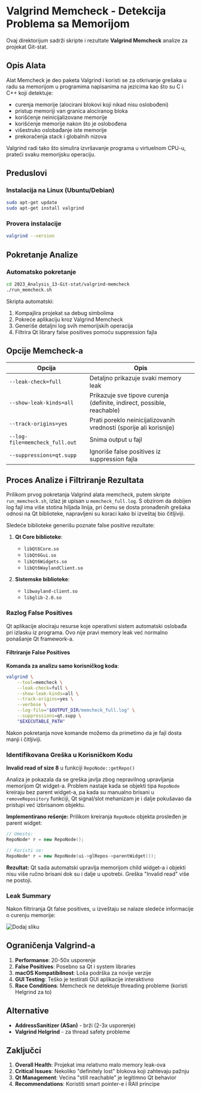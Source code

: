# Valgrind Memcheck - Detekcija Problema sa Memorijom

Ovaj direktorijum sadrži skripte i rezultate **Valgrind Memcheck** analize za projekat Git-stat.

## Opis Alata

Alat Memcheck je deo paketa Valgrind i koristi se za otkrivanje grešaka u radu sa memorijom u programima napisanima na jezicima kao što su C i C++ koji detektuje:

- curenja memorije (alocirani blokovi koji nikad nisu oslobođeni)
- pristup memoriji van granica alociranog bloka
- korišćenje neinicijalizovane memorije
- korišćenje memorije nakon što je oslobođena
- višestruko oslobađanje iste memorije
- prekoračenja stack i globalnih nizova

Valgrind radi tako što simulira izvršavanje programa u virtuelnom CPU-u, prateći svaku memorijsku operaciju.

## Preduslovi

### Instalacija na Linux (Ubuntu/Debian)
```bash
sudo apt-get update
sudo apt-get install valgrind
```

### Provera instalacije
```bash
valgrind --version
```

## Pokretanje Analize

### Automatsko pokretanje

```bash
cd 2023_Analysis_13-Git-stat/valgrind-memcheck
./run_memcheck.sh
```

Skripta automatski:

1. Kompajlira projekat sa debug simbolima
2. Pokreće aplikaciju kroz Valgrind Memcheck
3. Generiše detaljni log svih memorijskih operacija
4. Filtrira Qt library false positives pomoću suppression fajla

## Opcije Memcheck-a

| Opcija                         | Opis                                                                   |
| ------------------------------ | ---------------------------------------------------------------------- |
| `--leak-check=full`            | Detaljno prikazuje svaki memory leak                                   |
| `--show-leak-kinds=all`        | Prikazuje sve tipove curenja (definite, indirect, possible, reachable) |
| `--track-origins=yes`          | Prati poreklo neinicijalizovanih vrednosti (sporije ali korisnije)     |
| `--log-file=memcheck_full.out` | Snima output u fajl                                                    |
| `--suppressions=qt.supp`       | Ignoriše false positives iz suppression fajla                          |

## Proces Analize i Filtriranje Rezultata

Prilikom prvog pokretanja Valgrind alata memcheck, putem skripte `run_memcheck.sh`, izlaz je upisan u `memcheck_full.log`. S obzirom da dobijen log fajl ima više stotina hiljada linija, pri čemu se dosta pronađenih grešaka odnosi na Qt biblioteke, napravljeni su koraci kako bi izveštaj bio čitljiviji.

Sledeće biblioteke generišu poznate false positive rezultate:

1. **Qt Core biblioteke**:
   - `libQt6Core.so`
   - `libQt6Gui.so` 
   - `libQt6Widgets.so`
   - `libQt6WaylandClient.so`

2. **Sistemske biblioteke**:
   - `libwayland-client.so`
   - `libglib-2.0.so`

### Razlog False Positives

Qt aplikacije alociraju resurse koje operativni sistem automatski oslobađa pri izlasku iz programa. Ovo nije pravi memory leak već normalno ponašanje Qt framework-a.

#### Filtriranje False Positives

**Komanda za analizu samo korisničkog koda**:

```bash
valgrind \
    --tool=memcheck \
    --leak-check=full \
    --show-leak-kinds=all \
    --track-origins=yes \
    --verbose \
    --log-file="$OUTPUT_DIR/memcheck_full.log" \
    --suppressions=qt.supp \
    "$EXECUTABLE_PATH"
```

Nakon pokretanja nove komande možemo da primetimo da je fajl dosta manji i čitljiviji.

### Identifikovana Greška u Korisničkom Kodu

**Invalid read of size 8** u funkciji `RepoNode::getRepo()`

Analiza je pokazala da se greška javlja zbog nepravilnog upravljanja memorijom Qt widget-a. Problem nastaje kada se objekti tipa `RepoNode` kreiraju bez parent widget-a, pa kada su manualno brisani u `removeRepository` funkciji, Qt signal/slot mehanizam je i dalje pokušavao da pristupi već izbrisanom objektu.

**Implementirano rešenje:**
Prilikom kreiranja `RepoNode` objekta prosleđen je parent widget:

```cpp
// Umesto:
RepoNode* r = new RepoNode();

// Koristi se:
RepoNode* r = new RepoNode(ui->glRepos->parentWidget());
```

**Rezultat:**
Qt sada automatski upravlja memorijom child widget-a i objekti nisu više ručno brisani dok su i dalje u upotrebi. Greška "Invalid read" više ne postoji.

### Leak Summary

Nakon filtriranja Qt false positives, u izveštaju se nalaze sledeće informacije o curenju memorije:

![Dodaj sliku]()

## Ograničenja Valgrind-a

1. **Performanse**: 20-50x usporenje
2. **False Positives**: Posebno sa Qt i system libraries
3. **macOS Kompatibilnost**: Loša podrška za novije verzije
4. **GUI Testing**: Teško je testirati GUI aplikacije interaktivno
5. **Race Conditions**: Memcheck ne detektuje threading probleme (koristi Helgrind za to)

## Alternative

- **AddressSanitizer (ASan)** - brži (2-3x usporenje)
- **Valgrind Helgrind** - za thread safety probleme

## Zaključci

1. **Overall Health**: Projekat ima relativno malo memory leak-ova
2. **Critical Issues**: Nekoliko "definitely lost" blokova koji zahtevaju pažnju
3. **Qt Management**: Većina "still reachable" je legitimno Qt behavior
4. **Recommendations**: Koristiti smart pointer-e i RAII principe